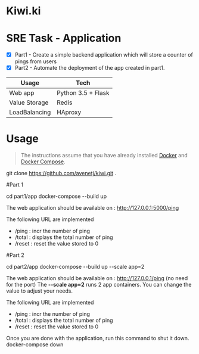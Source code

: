 # Kiwi.ki 
# SRE Task - Application 

- [x] Part1 - Create a simple backend application which will store a counter of pings from users
- [x] Part2 - Automate the deployment of the app created in part1. 

Usage | Tech
------|------
Web app |Python 3.5 + Flask 
Value Storage | Redis
LoadBalancing | HAproxy

# Usage
>The instructions assume that you have already installed [Docker](https://docs.docker.com/installation/) and [Docker Compose](https://docs.docker.com/compose/install/). 

  git clone https://github.com/avenetj/kiwi.git .

#Part 1 

  cd part1/app
  docker-compose --build up
  
The web application should be available on : http://127.0.0.1:5000/ping

The following URL are implemented
- /ping : incr the number of ping
- /total : displays the total number of ping
- /reset : reset the value stored to 0 


#Part 2

  cd part2/app
  docker-compose --build up --scale app=2

The web application should be available on : http://127.0.0.1/ping (no need for the port)
The **--scale app=2** runs 2 app containers. You can change the value to adjust your needs. 

The following URL are implemented
- /ping : incr the number of ping
- /total : displays the total number of ping
- /reset : reset the value stored to 0 


Once you are done with the application, run this command to shut it down.
  docker-compose down 
